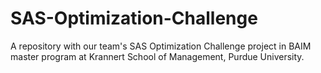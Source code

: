 # SAS-Optimization-Challenge
A repository with our team's SAS Optimization Challenge project in BAIM master program at Krannert School of Management, Purdue University.
